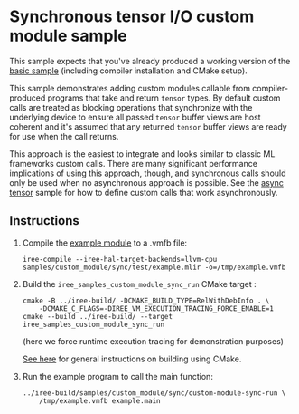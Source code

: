 # Synchronous tensor I/O custom module sample

This sample expects that you've already produced a working version of the
[basic sample](/samples/custom_module/basic/) (including compiler installation
and CMake setup).

This sample demonstrates adding custom modules callable from compiler-produced
programs that take and return `tensor` types. By default custom calls are
treated as blocking operations that synchronize with the underlying device to
ensure all passed `tensor` buffer views are host coherent and it's assumed that
any returned `tensor` buffer views are ready for use when the call returns.

This approach is the easiest to integrate and looks similar to classic ML
frameworks custom calls. There are many significant performance implications of
using this approach, though, and synchronous calls should only be used when
no asynchronous approach is possible. See the
[async tensor](/samples/custom_module/async/) sample for how to define
custom calls that work asynchronously.

## Instructions

1. Compile the [example module](./test/example.mlir) to a .vmfb file:

    ```
    iree-compile --iree-hal-target-backends=llvm-cpu samples/custom_module/sync/test/example.mlir -o=/tmp/example.vmfb
    ```

2. Build the `iree_samples_custom_module_sync_run` CMake target :

    ```
    cmake -B ../iree-build/ -DCMAKE_BUILD_TYPE=RelWithDebInfo . \
        -DCMAKE_C_FLAGS=-DIREE_VM_EXECUTION_TRACING_FORCE_ENABLE=1
    cmake --build ../iree-build/ --target iree_samples_custom_module_sync_run
    ```
    (here we force runtime execution tracing for demonstration purposes)

    [See here](https://iree.dev/building-from-source/getting-started/)
    for general instructions on building using CMake.

3. Run the example program to call the main function:

   ```
   ../iree-build/samples/custom_module/sync/custom-module-sync-run \
       /tmp/example.vmfb example.main
   ```
